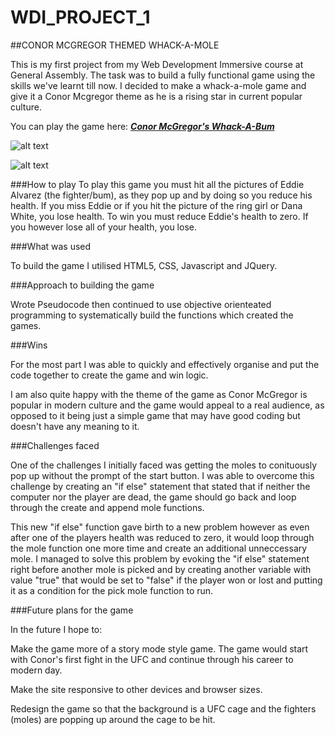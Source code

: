 # WDI_PROJECT_1 

##CONOR MCGREGOR THEMED WHACK-A-MOLE

This is my first project from my Web Development Immersive course at General Assembly. The task was to build a fully functional game using the skills we've learnt till now. I decided to make a whack-a-mole game and give it a Conor Mcgregor theme as he is a rising star in current popular culture. 

You can play the game here: [***Conor McGregor's Whack-A-Bum***](https://floating-beach-85715.herokuapp.com/) 

![alt text](http://imgur.com/BCl9r92 "Conor McGregor Whack-A-Bum Start Screen") 

![alt text](http://imgur.com/CCcbzU6 "Conor McGregor Whack-A-Bum Mid Game") 

###How to play
To play this game you must hit all the pictures of Eddie Alvarez (the fighter/bum), as they pop up and by doing so you reduce his health. If you miss Eddie or if you hit the picture of the ring girl or Dana White, you lose health. To win you must reduce Eddie's health to zero. If you however lose all of your health, you lose. 

###What was used 

To build the game I utilised HTML5, CSS, Javascript and JQuery. 

###Approach to building the game

Wrote Pseudocode then continued to use objective orienteated programming to systematically build the functions which created the games. 

###Wins 

For the most part I was able to quickly and effectively organise and put the code together to create the game and win logic. 

I am also quite happy with the theme of the game as Conor McGregor is popular in modern culture and the game would appeal to a real audience, as opposed to it being just a simple game that may have good coding but doesn't have any meaning to it.  

###Challenges faced 

One of the challenges I initially faced was getting the moles to conituously pop up without the prompt of the start button. I was able to overcome this challenge by creating an "if else" statement that stated that if neither the computer nor the player are dead, the game should go back and loop through the create and append mole functions. 

This new "if else" function gave birth to a new problem however as even after one of the players health was reduced to zero, it would loop through the mole function one more time and create an additional unneccessary mole. I managed to solve this problem by evoking the "if else" statement right before another mole is picked and by creating another variable with value "true" that would be set to "false" if the player won or lost and putting it as a condition for the pick mole function to run.

###Future plans for the game 

In the future I hope to:

Make the game more of a story mode style game. The game would start with Conor's first fight in the UFC and continue through his career to modern day. 

Make the site responsive to other devices and browser sizes. 

Redesign the game so that the background is a UFC cage and the fighters (moles) are popping up around the cage to be hit. 